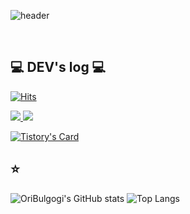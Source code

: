 <div align="left">

![header](https://capsule-render.vercel.app/api?type=Rounded&text=OriBulgogi&color=auto&fontSize=50)

</br>

## 💻 DEV's log 💻
[![Hits](https://hits.seeyoufarm.com/api/count/incr/badge.svg?url=https%3A%2F%2Fgithub.com%2FgOriBulgogi%2Fhit-counter&count_bg=%2379C83D&title_bg=%23555555&icon=&icon_color=%23E7E7E7&title=hits&edge_flat=false)](https://hits.seeyoufarm.com)                  


<a href="https://ideal-soil.tistory.com/" rel="nofollow">
    <img src="https://img.shields.io/badge/
        Velog-20c997?style=for-the-badge&logo=Vimeo&logoColor=white"> 
</a>
    
<a href="https://massive-lantern-8cc.notion.site/28f3706fa34543d3bc1a93b3a07ff42d?pvs=74" rel="nofollow">
        <img src="https://camo.githubusercontent.com/1e00cbea8fa1520cf048c137e8376a80f5fdb68dc04ee8c30e4478013664a7d6/68747470733a2f2f696d672e736869656c64732e696f2f62616467652f4e6f74696f6e2d3939393946463f7374796c653d666f722d7468652d6261646765266c6f676f3d4e6f74696f6e266c6f676f436f6c6f723d7768697465" data-canonical-src="https://img.shields.io/badge/Notion-9999FF?style=for-the-badge&amp;logo=Notion&amp;logoColor=white" style="max-width: 100%;"> 
    </a>
</br>

[![Tistory's Card](https://github-readme-tistory-card.vercel.app/api?name=ideal-soil&theme=default)](https://ideal-soil.tistory.com/)



## ⭐
![OriBulgogi's GitHub stats](https://github-readme-stats.vercel.app/api?username=OriBulgogi&show_icons=true&theme=cobalt)
![Top Langs](https://github-readme-stats.vercel.app/api/top-langs/?username=OriBulgogi&layout=compact&theme=cobalt)
</div>

<!--
**OriBulgogi/OriBulgogi** is a ✨ _special_ ✨ repository because its `README.md` (this file) appears on your GitHub profile.

Here are some ideas to get you started:

- 🔭 I’m currently working on ...
- 🌱 I’m currently learning ...
- 👯 I’m looking to collaborate on ...
- 🤔 I’m looking for help with ...
- 💬 Ask me about ...
- 📫 How to reach me: ...
- 😄 Pronouns: ...
- ⚡ Fun fact: ...
-->
